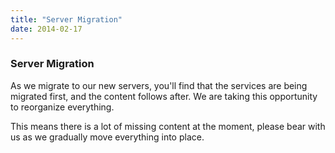 ```yaml
---
title: "Server Migration"
date: 2014-02-17
---
```


### Server Migration 

As we migrate to our new servers, you'll find that the services are being migrated first, and the content follows after.
We are taking this opportunity to reorganize everything.

This means there is a lot of missing content at the moment, please bear with us as we gradually move everything into place.
